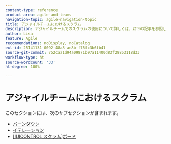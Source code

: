 ```yaml
---
content-type: reference
product-area: agile-and-teams
navigation-topic: agile-navigation-topic
title: アジャイルチームにおけるスクラム
description: アジャイルチームでのスクラムの使用について詳しくは、以下の記事を参照してください。
author: Lisa
feature: Agile
recommendations: noDisplay, noCatalog
exl-id: 25141131-0092-48a8-ae8b-f75fc3b6fb41
source-git-commit: 752caa1d94a09871b97a11400d83f28853118d33
workflow-type: ht
source-wordcount: '33'
ht-degree: 100%

---
```


# アジャイルチームにおけるスクラム

このセクションには、次のサブセクションが含まれます。

* [バーンダウン](../../agile/use-scrum-in-an-agile-team/burndown/burndown.md)
* [イテレーション](../../agile/use-scrum-in-an-agile-team/iterations/iterations.md)
* [[!UICONTROL スクラム]ボード](../../agile/use-scrum-in-an-agile-team/scrum-board/scrum-board.md)
